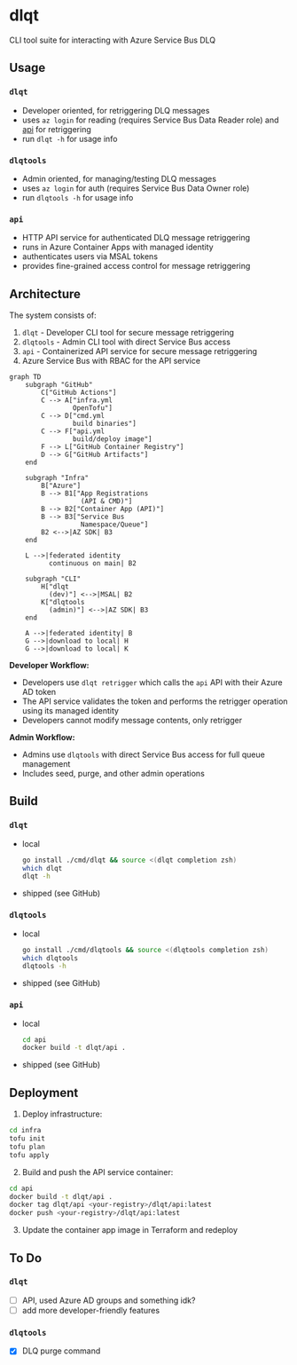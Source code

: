 # dlqt
 
CLI tool suite for interacting with Azure Service Bus DLQ 
 
## Usage
 
### `dlqt`
 
- Developer oriented, for retriggering DLQ messages
- uses `az login` for reading (requires Service Bus Data Reader role) and [api](#api) for retriggering
- run `dlqt -h` for usage info

### `dlqtools`

- Admin oriented, for managing/testing DLQ messages
- uses `az login` for auth (requires Service Bus Data Owner role)
- run `dlqtools -h` for usage info

### `api`

- HTTP API service for authenticated DLQ message retriggering
- runs in Azure Container Apps with managed identity
- authenticates users via MSAL tokens
- provides fine-grained access control for message retriggering
 
## Architecture
 
The system consists of:
1. `dlqt` - Developer CLI tool for secure message retriggering
2. `dlqtools` - Admin CLI tool with direct Service Bus access
3. `api` - Containerized API service for secure message retriggering
4. Azure Service Bus with RBAC for the API service
 
```mermaid
graph TD
    subgraph "GitHub"
        C["GitHub Actions"]
        C --> A["infra.yml
                OpenTofu"]
        C --> D["cmd.yml
                build binaries"]
        C --> F["api.yml
                build/deploy image"]
        F --> L["GitHub Container Registry"]
        D --> G["GitHub Artifacts"]
    end

    subgraph "Infra"
        B["Azure"]
        B --> B1["App Registrations
                  (API & CMD)"]
        B --> B2["Container App (API)"]
        B --> B3["Service Bus
                  Namespace/Queue"]
        B2 <-->|AZ SDK| B3
    end

    L -->|federated identity
          continuous on main| B2

    subgraph "CLI"
        H["dlqt
          (dev)"] <-->|MSAL| B2
        K["dlqtools
          (admin)"] <-->|AZ SDK| B3
    end

    A -->|federated identity| B
    G -->|download to local| H
    G -->|download to local| K
```

**Developer Workflow:**
- Developers use `dlqt retrigger` which calls the `api` API with their Azure AD token
- The API service validates the token and performs the retrigger operation using its managed identity
- Developers cannot modify message contents, only retrigger
 
**Admin Workflow:**
- Admins use `dlqtools` with direct Service Bus access for full queue management
- Includes seed, purge, and other admin operations

## Build
 
### `dlqt`
 
- local
  ```bash
  go install ./cmd/dlqt && source <(dlqt completion zsh)
  which dlqt
  dlqt -h
  ```
- shipped (see GitHub)

### `dlqtools`

- local
  ```bash
  go install ./cmd/dlqtools && source <(dlqtools completion zsh)
  which dlqtools
  dlqtools -h
  ```
- shipped (see GitHub)

### `api`

- local 
  ```bash
  cd api
  docker build -t dlqt/api .
  ```
- shipped (see GitHub)

## Deployment

1. Deploy infrastructure:
```bash
cd infra
tofu init
tofu plan
tofu apply
```

2. Build and push the API service container:
```bash
cd api
docker build -t dlqt/api .
docker tag dlqt/api <your-registry>/dlqt/api:latest
docker push <your-registry>/dlqt/api:latest
```

3. Update the container app image in Terraform and redeploy

## To Do
 
### `dlqt`
 
- [ ] API, used Azure AD groups and something idk?
- [ ] add more developer-friendly features

### `dlqtools`

- [x] DLQ purge command
